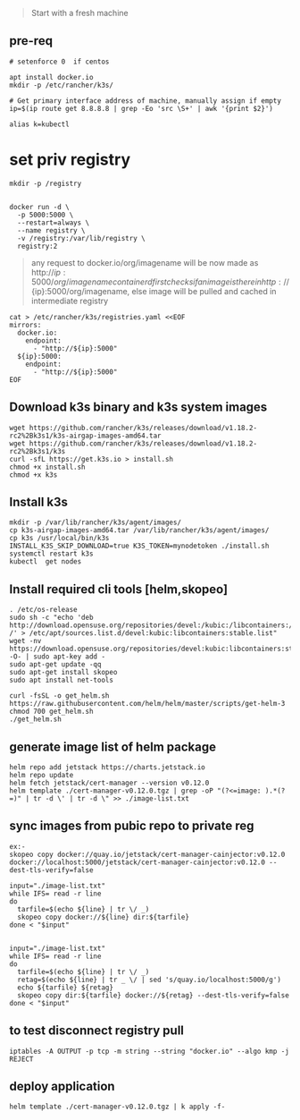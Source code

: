 > Start with a fresh machine


## pre-req
```
# setenforce 0  if centos

apt install docker.io
mkdir -p /etc/rancher/k3s/

# Get primary interface address of machine, manually assign if empty
ip=$(ip route get 8.8.8.8 | grep -Eo 'src \S+' | awk '{print $2}')

alias k=kubectl
```

# set priv registry 
```
mkdir -p /registry


docker run -d \
  -p 5000:5000 \
  --restart=always \
  --name registry \
  -v /registry:/var/lib/registry \
  registry:2
```

> any request to docker.io/org/imagename will be now made as http://${ip}:5000/org/imagename   
> containerd first checks if an image is there in http://${ip}:5000/org/imagename, else image will be pulled and cached in intermediate registry
```
cat > /etc/rancher/k3s/registries.yaml <<EOF
mirrors:
  docker.io:
    endpoint:
      - "http://${ip}:5000"
  ${ip}:5000:
    endpoint:
      - "http://${ip}:5000"
EOF
```
## Download k3s binary and k3s system images

```
wget https://github.com/rancher/k3s/releases/download/v1.18.2-rc2%2Bk3s1/k3s-airgap-images-amd64.tar
wget https://github.com/rancher/k3s/releases/download/v1.18.2-rc2%2Bk3s1/k3s
curl -sfL https://get.k3s.io > install.sh
chmod +x install.sh
chmod +x k3s 
```


## Install k3s
```
mkdir -p /var/lib/rancher/k3s/agent/images/
cp k3s-airgap-images-amd64.tar /var/lib/rancher/k3s/agent/images/
cp k3s /usr/local/bin/k3s
INSTALL_K3S_SKIP_DOWNLOAD=true K3S_TOKEN=mynodetoken ./install.sh
systemctl restart k3s
kubectl  get nodes
```

## Install required cli tools [helm,skopeo]
```
. /etc/os-release
sudo sh -c "echo 'deb http://download.opensuse.org/repositories/devel:/kubic:/libcontainers:/stable/x${NAME}_${VERSION_ID}/ /' > /etc/apt/sources.list.d/devel:kubic:libcontainers:stable.list"
wget -nv https://download.opensuse.org/repositories/devel:kubic:libcontainers:stable/x${NAME}_${VERSION_ID}/Release.key -O- | sudo apt-key add -
sudo apt-get update -qq
sudo apt-get install skopeo
sudo apt install net-tools 

curl -fsSL -o get_helm.sh https://raw.githubusercontent.com/helm/helm/master/scripts/get-helm-3
chmod 700 get_helm.sh
./get_helm.sh

```

## generate image list of helm package
```
helm repo add jetstack https://charts.jetstack.io
helm repo update
helm fetch jetstack/cert-manager --version v0.12.0
helm template ./cert-manager-v0.12.0.tgz | grep -oP "(?<=image: ).*(?=)" | tr -d \' | tr -d \" >> ./image-list.txt
```

## sync images from pubic repo to private reg

```
ex:- 
skopeo copy docker://quay.io/jetstack/cert-manager-cainjector:v0.12.0 docker://localhost:5000/jetstack/cert-manager-cainjector:v0.12.0 --dest-tls-verify=false
```

```
input="./image-list.txt"
while IFS= read -r line
do
  tarfile=$(echo ${line} | tr \/ _)
  skopeo copy docker://${line} dir:${tarfile}
done < "$input"


input="./image-list.txt"
while IFS= read -r line
do
  tarfile=$(echo ${line} | tr \/ _)
  retag=$(echo ${line} | tr _ \/ | sed 's/quay.io/localhost:5000/g')
  echo ${tarfile} ${retag}
  skopeo copy dir:${tarfile} docker://${retag} --dest-tls-verify=false
done < "$input"
```

## to test disconnect registry pull
```
iptables -A OUTPUT -p tcp -m string --string "docker.io" --algo kmp -j REJECT
```


## deploy application
```
helm template ./cert-manager-v0.12.0.tgz | k apply -f-
```
